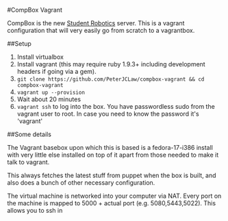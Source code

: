 #CompBox Vagrant

CompBox is the new [Student Robotics](http://studentrobotics.org) server. This
is a vagrant configuration that will very easily go from scratch to a vagrantbox.

##Setup

1. Install virtualbox
2. Install vagrant (this may require ruby 1.9.3+ including development headers if going via a gem).
2. `git clone https://github.com/PeterJCLaw/compbox-vagrant && cd compbox-vagrant`
3. `vagrant up --provision`
4. Wait about 20 minutes
5. `vagrant ssh` to log into the box. You have passwordless sudo from the
   vagrant user to root. In case you need to know the password it's 'vagrant'


##Some details

The Vagrant basebox upon which this is based is a fedora-17-i386 install with
very little else installed on top of it apart from those needed to make it
talk to vagrant.

This always fetches the latest stuff from puppet when the box
is built, and also does a bunch of other necessary configuration.

The virtual machine is networked into your computer via NAT. Every port on
the machine is mapped to 5000 + actual port (e.g. 5080,5443,5022). This
allows you to ssh in
